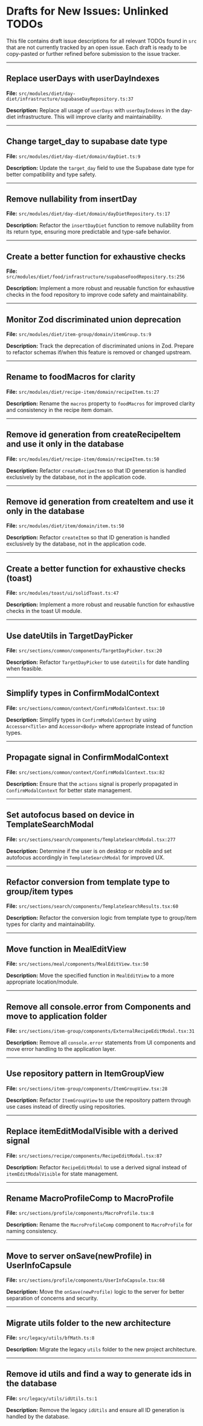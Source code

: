 # Drafts for New Issues: Unlinked TODOs

This file contains draft issue descriptions for all relevant TODOs found in `src` that are not currently tracked by an open issue. Each draft is ready to be copy-pasted or further refined before submission to the issue tracker.

---

## Replace userDays with userDayIndexes
**File:** `src/modules/diet/day-diet/infrastructure/supabaseDayRepository.ts:37`

**Description:**
Replace all usage of `userDays` with `userDayIndexes` in the day-diet infrastructure. This will improve clarity and maintainability.

---

## Change target_day to supabase date type
**File:** `src/modules/diet/day-diet/domain/dayDiet.ts:9`

**Description:**
Update the `target_day` field to use the Supabase date type for better compatibility and type safety.

---

## Remove nullability from insertDay
**File:** `src/modules/diet/day-diet/domain/dayDietRepository.ts:17`

**Description:**
Refactor the `insertDayDiet` function to remove nullability from its return type, ensuring more predictable and type-safe behavior.

---

## Create a better function for exhaustive checks
**File:** `src/modules/diet/food/infrastructure/supabaseFoodRepository.ts:256`

**Description:**
Implement a more robust and reusable function for exhaustive checks in the food repository to improve code safety and maintainability.

---

## Monitor Zod discriminated union deprecation
**File:** `src/modules/diet/item-group/domain/itemGroup.ts:9`

**Description:**
Track the deprecation of discriminated unions in Zod. Prepare to refactor schemas if/when this feature is removed or changed upstream.

---

## Rename to foodMacros for clarity
**File:** `src/modules/diet/recipe-item/domain/recipeItem.ts:27`

**Description:**
Rename the `macros` property to `foodMacros` for improved clarity and consistency in the recipe item domain.

---

## Remove id generation from createRecipeItem and use it only in the database
**File:** `src/modules/diet/recipe-item/domain/recipeItem.ts:50`

**Description:**
Refactor `createRecipeItem` so that ID generation is handled exclusively by the database, not in the application code.

---

## Remove id generation from createItem and use it only in the database
**File:** `src/modules/diet/item/domain/item.ts:50`

**Description:**
Refactor `createItem` so that ID generation is handled exclusively by the database, not in the application code.

---

## Create a better function for exhaustive checks (toast)
**File:** `src/modules/toast/ui/solidToast.ts:47`

**Description:**
Implement a more robust and reusable function for exhaustive checks in the toast UI module.

---

## Use dateUtils in TargetDayPicker
**File:** `src/sections/common/components/TargetDayPicker.tsx:20`

**Description:**
Refactor `TargetDayPicker` to use `dateUtils` for date handling when feasible.

---

## Simplify types in ConfirmModalContext
**File:** `src/sections/common/context/ConfirmModalContext.tsx:10`

**Description:**
Simplify types in `ConfirmModalContext` by using `Accessor<Title>` and `Accessor<Body>` where appropriate instead of function types.

---

## Propagate signal in ConfirmModalContext
**File:** `src/sections/common/context/ConfirmModalContext.tsx:82`

**Description:**
Ensure that the `actions` signal is properly propagated in `ConfirmModalContext` for better state management.

---

## Set autofocus based on device in TemplateSearchModal
**File:** `src/sections/search/components/TemplateSearchModal.tsx:277`

**Description:**
Determine if the user is on desktop or mobile and set autofocus accordingly in `TemplateSearchModal` for improved UX.

---

## Refactor conversion from template type to group/item types
**File:** `src/sections/search/components/TemplateSearchResults.tsx:60`

**Description:**
Refactor the conversion logic from template type to group/item types for clarity and maintainability.

---

## Move function in MealEditView
**File:** `src/sections/meal/components/MealEditView.tsx:50`

**Description:**
Move the specified function in `MealEditView` to a more appropriate location/module.

---

## Remove all console.error from Components and move to application folder
**File:** `src/sections/item-group/components/ExternalRecipeEditModal.tsx:31`

**Description:**
Remove all `console.error` statements from UI components and move error handling to the application layer.

---

## Use repository pattern in ItemGroupView
**File:** `src/sections/item-group/components/ItemGroupView.tsx:28`

**Description:**
Refactor `ItemGroupView` to use the repository pattern through use cases instead of directly using repositories.

---

## Replace itemEditModalVisible with a derived signal
**File:** `src/sections/recipe/components/RecipeEditModal.tsx:87`

**Description:**
Refactor `RecipeEditModal` to use a derived signal instead of `itemEditModalVisible` for state management.

---

## Rename MacroProfileComp to MacroProfile
**File:** `src/sections/profile/components/MacroProfile.tsx:8`

**Description:**
Rename the `MacroProfileComp` component to `MacroProfile` for naming consistency.

---

## Move to server onSave(newProfile) in UserInfoCapsule
**File:** `src/sections/profile/components/UserInfoCapsule.tsx:68`

**Description:**
Move the `onSave(newProfile)` logic to the server for better separation of concerns and security.

---

## Migrate utils folder to the new architecture
**File:** `src/legacy/utils/bfMath.ts:8`

**Description:**
Migrate the legacy `utils` folder to the new project architecture.

---

## Remove id utils and find a way to generate ids in the database
**File:** `src/legacy/utils/idUtils.ts:1`

**Description:**
Remove the legacy `idUtils` and ensure all ID generation is handled by the database.
